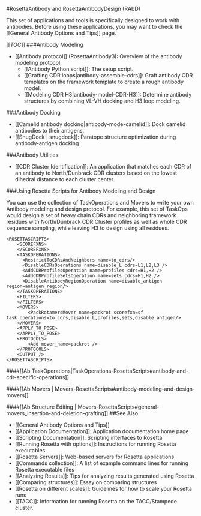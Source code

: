#RosettaAntibody and RosettaAntibodyDesign (RAbD)

This set of applications and tools is specifically designed to work with antibodies. Before using these applications, you may want to check the [[General Antibody Options and Tips]] page.

[[_TOC_]]
###Antibody Modeling

- [[Antibody protocol]] (RosettaAntibody3): Overview of the antibody modeling protocol.  
    * [[Antibody Python script]]: The setup script.  
    * [[Grafting CDR loops|antibody-assemble-cdrs]]: Graft antibody CDR templates on the framework template to create a rough antibody model.  
    * [[Modeling CDR H3|antibody-model-CDR-H3]]: Determine antibody structures by combining VL-VH docking and H3 loop modeling.

###Antibody Docking
- [[Camelid antibody docking|antibody-mode-camelid]]: Dock camelid antibodies to their antigens.
- [[SnugDock | snugdock]]: Paratope structure optimization during antibody-antigen docking




###Antibody Utilities

* [[CDR Cluster Identification]]: An application that matches each CDR of an antibody to North/Dunbrack CDR clusters based on the lowest dihedral distance to each cluster center.



###Using Rosetta Scripts for Antibody Modeling and Design

You can use the collection of TaskOperations and Movers to write your own Antibody modeling and design protocol.  For example, this set of TaskOps would design a set of heavy chain CDRs and neighboring framework residues with North/Dunbrack CDR Cluster profiles as well as whole CDR sequence sampling, while leaving H3 to design using all residues.

```
<ROSETTASCRIPTS>
	<SCOREFXNS>
	</SCOREFXNS>
	<TASKOPERATIONS>
	  <RestrictToCDRsAndNeighbors name=to_cdrs/>
	  <DisableCDRsOperations name=disable_L cdrs=L1,L2,L3 />
	  <AddCDRProfilesOperation name=profiles cdrs=H1,H2 />
	  <AddCDRProfileSetsOperation mame=sets cdrs=H1,H2 />
	  <DisableAntibodyRegionOperation name=disable_antigen region=antigen_region/>
	</TASKOPERATIONS>
	<FILTERS>
	</FILTERS>
	<MOVERS>
		<PackRotamersMover name=packrot scorefxn=sf task_operations=to_cdrs,disable_L,profiles,sets,disable_antigen/>
	</MOVERS>
	<APPLY_TO_POSE>
	</APPLY_TO_POSE>
	<PROTOCOLS>
		<Add mover_name=packrot />
	</PROTOCOLS>
	<OUTPUT />
</ROSETTASCRIPTS>
```

####[[Ab TaskOperations|TaskOperations-RosettaScripts#antibody-and-cdr-specific-operations]]

####[[Ab Movers | Movers-RosettaScripts#antibody-modeling-and-design-movers]]

####[[Ab Structure Editing | Movers-RosettaScripts#general-movers_insertion-and-deletion-grafting]]
##See Also

* [[General Antibody Options and Tips]]
* [[Application Documentation]]: Application documentation home page
* [[Scripting Documentation]]: Scripting interfaces to Rosetta
* [[Running Rosetta with options]]: Instructions for running Rosetta executables.
* [[Rosetta Servers]]: Web-based servers for Rosetta applications
* [[Commands collection]]: A list of example command lines for running Rosetta executable files
* [[Analyzing Results]]: Tips for analyzing results generated using Rosetta
* [[Comparing structures]]: Essay on comparing structures
* [[Rosetta on different scales]]: Guidelines for how to scale your Rosetta runs
* [[TACC]]: Information for running Rosetta on the TACC/Stampede cluster.